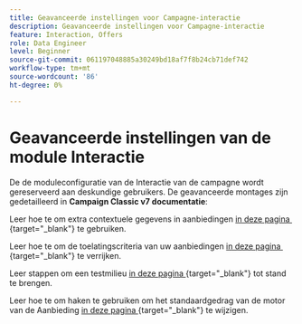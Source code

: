```yaml
---
title: Geavanceerde instellingen voor Campagne-interactie
description: Geavanceerde instellingen voor Campagne-interactie
feature: Interaction, Offers
role: Data Engineer
level: Beginner
source-git-commit: 061197048885a30249bd18af7f8b24cb71def742
workflow-type: tm+mt
source-wordcount: '86'
ht-degree: 0%

---
```


# Geavanceerde instellingen van de module Interactie

De de moduleconfiguratie van de Interactie van de campagne wordt gereserveerd aan deskundige gebruikers. De geavanceerde montages zijn gedetailleerd in **Campaign Classic v7 documentatie**:

Leer hoe te om extra contextuele gegevens in aanbiedingen [&#x200B; in deze pagina &#x200B;](https://experienceleague.adobe.com/docs/campaign-classic/using/managing-offers/advanced-parameters/additional-data.html?lang=nl-NL){target="_blank"} te gebruiken.

Leer hoe te om de toelatingscriteria van uw aanbiedingen [&#x200B; in deze pagina &#x200B;](https://experienceleague.adobe.com/docs/campaign-classic/using/managing-offers/advanced-parameters/extension-example.html?lang=nl-NL){target="_blank"} te verrijken.

Leer stappen om een testmilieu [&#x200B; in deze pagina &#x200B;](https://experienceleague.adobe.com/docs/campaign-classic/using/managing-offers/advanced-parameters/creating-a-test-environment.html?lang=nl-NL){target="_blank"} tot stand te brengen.

Leer hoe te om haken te gebruiken om het standaardgedrag van de motor van de Aanbieding [&#x200B; in deze pagina &#x200B;](https://experienceleague.adobe.com/docs/campaign-classic/using/managing-offers/advanced-parameters/hooks.html?lang=nl-NL){target="_blank"} te wijzigen.

